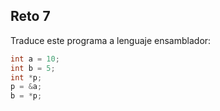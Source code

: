 ## Reto 7

Traduce este programa a lenguaje ensamblador:

```cpp
int a = 10;
int b = 5;
int *p;
p = &a;
b = *p;
```
